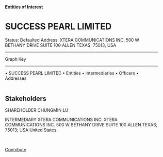 #### [Entities of Interest](/list.html)
<link rel="stylesheet" type="text/css" href="../../assets/style.css">

<style>
body{background-image:url("http://eoi-graphs.s3-website-eu-west-1.amazonaws.com/SUCCESS_PEARL_LIMITED.png");background-repeat: no-repeat;background-size: contain;}
.markdown>p>span{background-color: white;}
</style>

# SUCCESS PEARL LIMITED
<span>Status: Defaulted
Address: XTERA COMMUNICATIONS INC.  500 W BETHANY DRIVE SUITE 100 ALLEN TEXAS; 75013; USA
</span>

---



<div class="legend">
Graph Key
<hr>
<span class="focus">• SUCCESS PEARL LIMITED</span>
<span class="entity">• Entities</span>
<span class="intermediary">• Intermediaries</span>
<span class="officer">• Officers</span>
<span class="address">• Addresses</span>
</div><br>


## Stakeholders
<span>SHAREHOLDER
CHUNGMIN LU
</span>

<span>INTERMEDIARY
XTERA COMMUNICATIONS INC.
XTERA COMMUNICATIONS INC.  500 W BETHANY DRIVE SUITE 100 ALLEN TEXAS; 75013; USA
United States
</span>


<br><br><a class="contribute_button" href="Readme.md">Contribute</a>